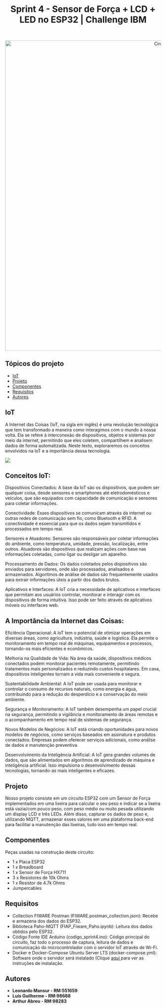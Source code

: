 <h1 align="center"> Sprint 4 - Sensor de Força + LCD + LED no ESP32 | Challenge IBM </h1> <br>
<p align="center">
  <a href="https://github.com/punk272/sprint4_grupo7_EDGE">
    <img alt="Circuito" title="ESP32HX711" src="https://i.imgur.com/oKQo5ZP.png" width="1000">
  </a>
</p>


## Tópicos do projeto

- [IoT](#iot)
- [Projeto](#projeto)
- [Componentes](#componentes)
- [Requisitos](#requisitos)
- [Autores](#autores)

## IoT

A Internet das Coisas (IoT, na sigla em inglês) é uma revolução tecnológica que tem transformado a maneira como interagimos com o mundo à nossa volta. Ela se refere à interconexão de dispositivos, objetos e sistemas por meio da internet, permitindo que eles coletem, compartilhem e analisem dados de forma automatizada. Neste texto, exploraremos os conceitos envolvidos na IoT e a importância dessa tecnologia.

<img src="https://blog.pix.com.br/wp-content/uploads/2020/04/original-9f74f5d4901a799779f531c1e84426ac.jpg">

<h2>Conceitos IoT:</h2>
Dispositivos Conectados: A base da IoT são os dispositivos, que podem ser qualquer coisa, desde sensores e smartphones até eletrodomésticos e veículos, que são equipados com capacidade de comunicação e sensores para coletar informações.

Conectividade: Esses dispositivos se comunicam através da internet ou outras redes de comunicação sem fio, como Bluetooth e RFID. A conectividade é essencial para que os dados sejam transmitidos e processados em tempo real.

Sensores e Atuadores: Sensores são responsáveis por coletar informações do ambiente, como temperatura, umidade, pressão, localização, entre outros. Atuadores são dispositivos que realizam ações com base nas informações coletadas, como ligar ou desligar um aparelho.

Processamento de Dados: Os dados coletados pelos dispositivos são enviados para servidores, onde são processados, analisados e armazenados. Algoritmos de análise de dados são frequentemente usados para extrair informações úteis a partir dos dados brutos.

Aplicativos e Interfaces: A IoT cria a necessidade de aplicativos e interfaces que permitam aos usuários controlar, monitorar e interagir com os dispositivos de forma intuitiva. Isso pode ser feito através de aplicativos móveis ou interfaces web.

<h2>A Importância da Internet das Coisas:</h2>
Eficiência Operacional: A IoT tem o potencial de otimizar operações em diversas áreas, como agricultura, indústria, saúde e logística. Ela permite o monitoramento em tempo real de máquinas, equipamentos e processos, tornando-os mais eficientes e econômicos.

Melhoria na Qualidade de Vida: Na área da saúde, dispositivos médicos conectados podem monitorar pacientes remotamente, permitindo tratamentos mais personalizados e reduzindo custos hospitalares. Em casa, dispositivos inteligentes tornam a vida mais conveniente e segura.

Sustentabilidade Ambiental: A IoT pode ser usada para monitorar e controlar o consumo de recursos naturais, como energia e água, contribuindo para a redução do desperdício e a conservação do meio ambiente.

Segurança e Monitoramento: A IoT também desempenha um papel crucial na segurança, permitindo a vigilância e monitoramento de áreas remotas e o acompanhamento em tempo real de sistemas de segurança.

Novos Modelos de Negócios: A IoT está criando oportunidades para novos modelos de negócios, como serviços baseados em assinatura e produtos conectados. Empresas podem oferecer serviços adicionais, como análise de dados e manutenção preventiva.

Desenvolvimento da Inteligência Artificial: A IoT gera grandes volumes de dados, que são alimentados em algoritmos de aprendizado de máquina e inteligência artificial. Isso impulsiona o desenvolvimento dessas tecnologias, tornando-as mais inteligentes e eficazes.

## Projeto

Nosso projeto consiste em um circuito ESP32 com um Sensor de Força implementados em uma lixeira para calcular o seu peso e indicar se a lixeira está vazia/com pouco peso, com peso médio ou muito pesada utilizando um display LCD e três LEDs.
Além disso, capturar os dados de peso e, utilizando MQTT, armazenar esses valores em uma plataforma back-end para facilitar a manutenção das lixeiras, tudo isso em tempo real.

## Componentes

Peças usadas na construção deste circuito:

* 1 x Placa ESP32
* 1 x Breadboard
* 1 x Sensor de Força HX711
* 3 x Resistores de 10k Ohms
* 1 x Resistor de 4.7k Ohms
* Jumpercables

## Requisitos

* Collection FIWARE Postman (FIWARE.postman_collection.json): Recebe e armazena dos dados do ESP32.
* Biblioteca Paho-MQTT (FIAP_Fiware_Paho.ipynb): Leitura dos dados obtidos pelo ESP32.
* Código Fonte IDE Arduino (codigo_sprint4.ino): Código principal do circuito, faz todo o processo de captura, leitura de dados e comunicação do microcontrolador com o servidor IoT através de Wi-Fi.
* Docker e Docker-Compose Ubuntu Server LTS (docker-compose.yml): Software onde o servidor será instalado (Clique <a href=https://docs.docker.com/engine/install/ubuntu/> aqui </a> para ver as instruções de instalação.

## Autores

- **Leonardo Mansur - RM:551659**
- **Luís Guilherme - RM:98688**
- **Arthur Abreu - RM:98283**

